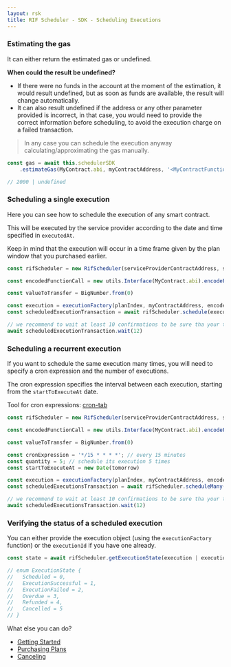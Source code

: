 ```yaml
---
layout: rsk
title: RIF Scheduler - SDK - Scheduling Executions
---
```


### Estimating the gas

It can either return the estimated gas or undefined.

**When could the result be undefined?**

* If there were no funds in the account at the moment of the estimation, it would result undefined, but as soon as funds are available, the result will change automatically.
* It can also result undefined if the address or any other parameter provided is incorrect, in that case, you would need to provide the correct information before scheduling, to avoid the execution charge on a failed transaction.

> In any case you can schedule the execution anyway calculating/approximating the gas manually.

```javascript
const gas = await this.schedulerSDK
    .estimateGas(MyContract.abi, myContractAddress, '<MyContractFunction>', [arrayOfMyContractFunctionParameters])

// 2000 | undefined
```

### Scheduling a single execution

Here you can see how to schedule the execution of any smart contract.

This will be executed by the service provider according to the date and time specified in `executedAt`.

Keep in mind that the execution will occur in a time frame given by the plan window that you purchased earlier.

```javascript
const rifScheduler = new RifScheduler(serviceProviderContractAddress, signer);

const encodedFunctionCall = new utils.Interface(MyContract.abi).encodeFunctionData('<MyContractFunction>', [arrayOfMyContractFunctionParameters])

const valueToTransfer = BigNumber.from(0)

const execution = executionFactory(planIndex, myContractAddress, encodedMethodCall, gas, executeAt, valueToTransfer, yourAccountAddress)
const scheduledExecutionTransaction = await rifScheduler.schedule(execution)

// we recommend to wait at least 10 confirmations to be sure tha your transaction was processed correctly.
await scheduledExecutionTransaction.wait(12)
```

### Scheduling a recurrent execution

If you want to schedule the same execution many times, you will need to specify a cron expression and the number of executions.

The cron expression specifies the interval between each execution, starting from the `startToExecuteAt` date.

Tool for cron expressions: [cron-tab](https://crontab.guru/)

```javascript
const rifScheduler = new RifScheduler(serviceProviderContractAddress, signer);

const encodedFunctionCall = new utils.Interface(MyContract.abi).encodeFunctionData('<MyContractFunction>', [arrayOfMyContractFunctionParameters])

const valueToTransfer = BigNumber.from(0)

const cronExpression = '*/15 * * * *'; // every 15 minutes
const quantity = 5; // schedule its execution 5 times
const startToExecuteAt = new Date(tomorrow)

const execution = executionFactory(planIndex, myContractAddress, encodedMethodCall, gas, startToExecuteAt, valueToTransfer, yourAccountAddress)
const scheduledExecutionsTransaction = await rifScheduler.scheduleMany(execution, cronExpression, quantity)

// we recommend to wait at least 10 confirmations to be sure tha your transaction was processed correctly.
await scheduledExecutionsTransaction.wait(12)
```

### Verifying the status of a scheduled execution

You can either provide the execution object (using the `executionFactory` function) or the `executionId` if you have one already.

```javascript
const state = await rifScheduler.getExecutionState(execution | executionId)

// enum ExecutionState {
//   Scheduled = 0,
//   ExecutionSuccessful = 1,
//   ExecutionFailed = 2,
//   Overdue = 3,
//   Refunded = 4,
//   Cancelled = 5
// }
```

What else you can do?

- [Getting Started](../index)
- [Purchasing Plans](../purchasing-plans)
- [Canceling](../canceling)

